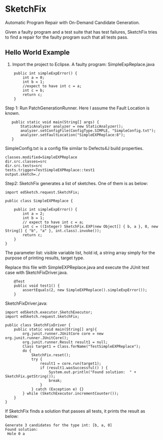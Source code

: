 # SketchFix
Automatic Program Repair with On-Demand Candidate Generation.

Given a faulty program and a test suite that has test failures, SketchFix tries to find a repair for the faulty program such that all tests pass.  

## Hello World Example
1. Import the project to Eclipse. A faulty program: SimpleExpReplace.java

```
	public int simpleExpError() {
		int a = 0; 
		int b = 1;
		//expect to have int c = a;
		int c = b;
		return c;
	}
```
 Step 1: Run PatchGenerationRunner. Here I assume the Fault Location is known.  
 ```
 	public static void main(String[] args) {
		StaticAnalyzer analyzer = new StaticAnalyzer();
		analyzer.setConfigFile(ConfigType.SIMPLE, "SimpleConfig.txt");
		analyzer.setFaultLocation("SimpleEXPReplace:8"); 
	}
 ```
 SimpleConfig.txt is a config file similar to Defects4J build properties.
 ```
classes.modified=SimpleEXPReplace
dir.src.classes=src
dir.src.tests=src
tests.trigger=TestSimpleEXPReplace::test1
output.sketch=./
 ```

Step2: SketchFix generates a list of sketches. One of them is as below: 

```
import edSketch.request.SketchFix;

public class SimpleEXPReplace {

    public int simpleExpError() {
        int a = 2;
        int b = 1;
        // expect to have int c = a;
        int c = ((Integer) SketchFix.EXP(new Object[] { b, a }, 0, new String[] { "b", "a" }, int.class).invoke());
        return c;
    }
}

```
The parameter list: visible variable list, hold id, a string array simply for the purpose of printing results, target type.

Replace this file with SimpleEXPReplace.java and execute the JUnit test case with SketchFixDriver.java.
```
	@Test
	public void test1() {
		assertEquals(2, new SimpleEXPReplace().simpleExpError());
	}	
```
SketchFixDriver.java:
```
import edSketch.executor.SketchExecutor;
import edSketch.request.SketchFix;

public class SketchFixDriver {
	public static void main(String[] arg){
		org.junit.runner.JUnitCore core = new org.junit.runner.JUnitCore();
		org.junit.runner.Result result1 = null;
		Class target1 = Class.forName("TestSimpleEXPReplace");
		do {
			SketchFix.reset();
			try {
				result1 = core.run(target1);
				if (result1.wasSuccessful() ) {
					System.out.println("Found solution:  " + SketchFix.getString());
					break;
				} 
			} catch (Exception e) {}
		} while (SketchExecutor.incrementCounter());
	}
}
```
If SketchFix finds a solution that passes all tests, it prints the result as below:

```
Generate 3 candidates for the type int: [b, a, 0]
Found solution:
 Hole 0	a
```

